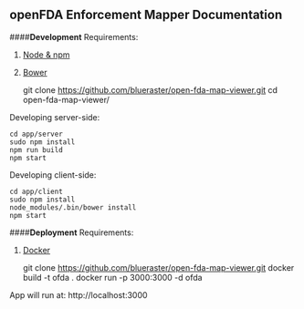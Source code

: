 **openFDA Enforcement Mapper Documentation**
---

####**Development**
Requirements:
1. [Node & npm](https://nodejs.org/)
2. [Bower](http://bower.io/)

    git clone https://github.com/blueraster/open-fda-map-viewer.git
    cd open-fda-map-viewer/

Developing server-side:

    cd app/server
    sudo npm install
    npm run build
    npm start


Developing client-side:

    cd app/client
    sudo npm install
    node_modules/.bin/bower install
    npm start

####**Deployment**
Requirements:
 1. [Docker](https://www.docker.com/)


    git clone https://github.com/blueraster/open-fda-map-viewer.git
    docker build -t ofda .
    docker run -p 3000:3000 -d ofda

App will run at: http://localhost:3000
